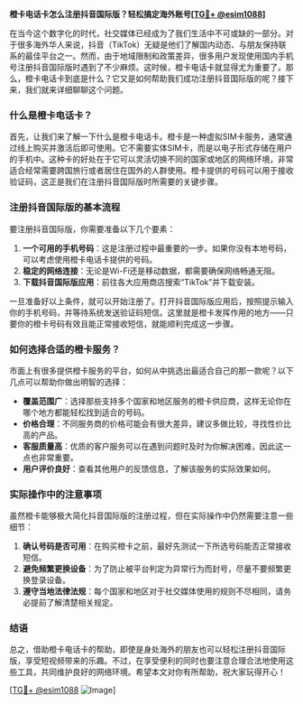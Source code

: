 **橙卡电话卡怎么注册抖音国际版？轻松搞定海外账号[[TG💪+ @esim1088](https://t.me/s/esim1088)]**

在当今这个数字化的时代，社交媒体已经成为了我们生活中不可或缺的一部分。对于很多海外华人来说，抖音（TikTok）无疑是他们了解国内动态、与朋友保持联系的最佳平台之一。然而，由于地域限制和政策差异，很多用户发现使用国内手机号注册抖音国际版时遇到了不少麻烦。这时候，橙卡电话卡就显得尤为重要了。那么，橙卡电话卡到底是什么？它又是如何帮助我们成功注册抖音国际版的呢？接下来，我们就来详细聊聊这个问题。

### 什么是橙卡电话卡？

首先，让我们来了解一下什么是橙卡电话卡。橙卡是一种虚拟SIM卡服务，通常通过线上购买并激活后即可使用。它不需要实体SIM卡，而是以电子形式存储在用户的手机中。这种卡的好处在于它可以灵活切换不同的国家或地区的网络环境，非常适合经常需要跨国旅行或者居住在国外的人群使用。橙卡提供的号码可以用于接收验证码，这正是我们在注册抖音国际版时所需要的关键步骤。

### 注册抖音国际版的基本流程

要注册抖音国际版，你需要准备以下几个要素：

1. **一个可用的手机号码**：这是注册过程中最重要的一步。如果你没有本地号码，可以考虑使用橙卡电话卡提供的号码。
2. **稳定的网络连接**：无论是Wi-Fi还是移动数据，都需要确保网络畅通无阻。
3. **下载抖音国际版应用**：前往各大应用商店搜索“TikTok”并下载安装。

一旦准备好以上条件，就可以开始注册了。打开抖音国际版应用后，按照提示输入你的手机号码，并等待系统发送验证码短信。这里就是橙卡发挥作用的地方——只要你的橙卡号码有效且能正常接收短信，就能顺利完成这一步骤。

### 如何选择合适的橙卡服务？

市面上有很多提供橙卡服务的平台，如何从中挑选出最适合自己的那一款呢？以下几点可以帮助你做出明智的选择：

- **覆盖范围广**：选择那些支持多个国家和地区服务的橙卡供应商，这样无论你在哪个地方都能轻松找到适合的号码。
- **价格合理**：不同服务商的价格可能会有很大差异，建议多做比较，寻找性价比高的产品。
- **客服质量高**：优质的客户服务可以在遇到问题时及时为你解决困难，因此这一点也非常重要。
- **用户评价良好**：查看其他用户的反馈信息，了解该服务的实际效果如何。

### 实际操作中的注意事项

虽然橙卡能够极大简化抖音国际版的注册过程，但在实际操作中仍然需要注意一些细节：

1. **确认号码是否可用**：在购买橙卡之前，最好先测试一下所选号码能否正常接收短信。
2. **避免频繁更换设备**：为了防止被平台判定为异常行为而封号，尽量不要频繁更换登录设备。
3. **遵守当地法律法规**：每个国家和地区对于社交媒体使用的规则不尽相同，请务必提前了解清楚相关规定。

### 结语

总之，借助橙卡电话卡的帮助，即使是身处海外的朋友也可以轻松注册抖音国际版，享受短视频带来的乐趣。不过，在享受便利的同时也要注意合理合法地使用这些工具，共同维护良好的网络环境。希望本文对你有所帮助，祝大家玩得开心！

[[TG💪+ @esim1088](https://t.me/s/esim1088) ![Image](https://i.postimg.cc/4NQfJmqS/Snipaste-2025-05-13-00-14-12.png)]